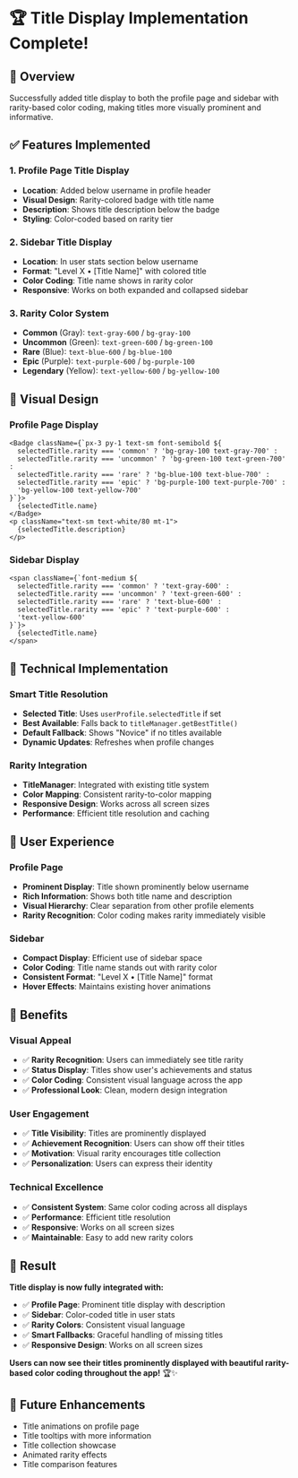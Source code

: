# 🏆 Title Display Implementation Complete!

## 🎯 **Overview**
Successfully added title display to both the profile page and sidebar with rarity-based color coding, making titles more visually prominent and informative.

## ✅ **Features Implemented**

### **1. Profile Page Title Display**
- **Location**: Added below username in profile header
- **Visual Design**: Rarity-colored badge with title name
- **Description**: Shows title description below the badge
- **Styling**: Color-coded based on rarity tier

### **2. Sidebar Title Display**
- **Location**: In user stats section below username
- **Format**: "Level X • [Title Name]" with colored title
- **Color Coding**: Title name shows in rarity color
- **Responsive**: Works on both expanded and collapsed sidebar

### **3. Rarity Color System**
- **Common** (Gray): `text-gray-600` / `bg-gray-100`
- **Uncommon** (Green): `text-green-600` / `bg-green-100`
- **Rare** (Blue): `text-blue-600` / `bg-blue-100`
- **Epic** (Purple): `text-purple-600` / `bg-purple-100`
- **Legendary** (Yellow): `text-yellow-600` / `bg-yellow-100`

## 🎨 **Visual Design**

### **Profile Page Display**
```tsx
<Badge className={`px-3 py-1 text-sm font-semibold ${
  selectedTitle.rarity === 'common' ? 'bg-gray-100 text-gray-700' :
  selectedTitle.rarity === 'uncommon' ? 'bg-green-100 text-green-700' :
  selectedTitle.rarity === 'rare' ? 'bg-blue-100 text-blue-700' :
  selectedTitle.rarity === 'epic' ? 'bg-purple-100 text-purple-700' :
  'bg-yellow-100 text-yellow-700'
}`}>
  {selectedTitle.name}
</Badge>
<p className="text-sm text-white/80 mt-1">
  {selectedTitle.description}
</p>
```

### **Sidebar Display**
```tsx
<span className={`font-medium ${
  selectedTitle.rarity === 'common' ? 'text-gray-600' :
  selectedTitle.rarity === 'uncommon' ? 'text-green-600' :
  selectedTitle.rarity === 'rare' ? 'text-blue-600' :
  selectedTitle.rarity === 'epic' ? 'text-purple-600' :
  'text-yellow-600'
}`}>
  {selectedTitle.name}
</span>
```

## 🔧 **Technical Implementation**

### **Smart Title Resolution**
- **Selected Title**: Uses `userProfile.selectedTitle` if set
- **Best Available**: Falls back to `titleManager.getBestTitle()`
- **Default Fallback**: Shows "Novice" if no titles available
- **Dynamic Updates**: Refreshes when profile changes

### **Rarity Integration**
- **TitleManager**: Integrated with existing title system
- **Color Mapping**: Consistent rarity-to-color mapping
- **Responsive Design**: Works across all screen sizes
- **Performance**: Efficient title resolution and caching

## 🎯 **User Experience**

### **Profile Page**
- **Prominent Display**: Title shown prominently below username
- **Rich Information**: Shows both title name and description
- **Visual Hierarchy**: Clear separation from other profile elements
- **Rarity Recognition**: Color coding makes rarity immediately visible

### **Sidebar**
- **Compact Display**: Efficient use of sidebar space
- **Color Coding**: Title name stands out with rarity color
- **Consistent Format**: "Level X • [Title Name]" format
- **Hover Effects**: Maintains existing hover animations

## 🎉 **Benefits**

### **Visual Appeal**
- ✅ **Rarity Recognition**: Users can immediately see title rarity
- ✅ **Status Display**: Titles show user's achievements and status
- ✅ **Color Coding**: Consistent visual language across the app
- ✅ **Professional Look**: Clean, modern design integration

### **User Engagement**
- ✅ **Title Visibility**: Titles are prominently displayed
- ✅ **Achievement Recognition**: Users can show off their titles
- ✅ **Motivation**: Visual rarity encourages title collection
- ✅ **Personalization**: Users can express their identity

### **Technical Excellence**
- ✅ **Consistent System**: Same color coding across all displays
- ✅ **Performance**: Efficient title resolution
- ✅ **Responsive**: Works on all screen sizes
- ✅ **Maintainable**: Easy to add new rarity colors

## 🎉 **Result**

**Title display is now fully integrated with:**
- ✅ **Profile Page**: Prominent title display with description
- ✅ **Sidebar**: Color-coded title in user stats
- ✅ **Rarity Colors**: Consistent visual language
- ✅ **Smart Fallbacks**: Graceful handling of missing titles
- ✅ **Responsive Design**: Works on all screen sizes

**Users can now see their titles prominently displayed with beautiful rarity-based color coding throughout the app!** 🏆✨

## 🔮 **Future Enhancements**
- Title animations on profile page
- Title tooltips with more information
- Title collection showcase
- Animated rarity effects
- Title comparison features
